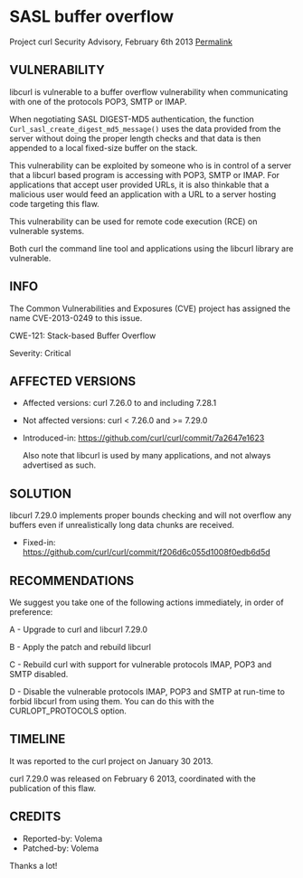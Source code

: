 SASL buffer overflow
====================

Project curl Security Advisory, February 6th 2013
[Permalink](https://curl.se/docs/CVE-2013-0249.html)

VULNERABILITY
-------------

  libcurl is vulnerable to a buffer overflow vulnerability when communicating
  with one of the protocols POP3, SMTP or IMAP.

  When negotiating SASL DIGEST-MD5 authentication, the function
  `Curl_sasl_create_digest_md5_message()` uses the data provided from the
  server without doing the proper length checks and that data is then appended
  to a local fixed-size buffer on the stack.

  This vulnerability can be exploited by someone who is in control of a server
  that a libcurl based program is accessing with POP3, SMTP or IMAP. For
  applications that accept user provided URLs, it is also thinkable that a
  malicious user would feed an application with a URL to a server hosting code
  targeting this flaw.

  This vulnerability can be used for remote code execution (RCE) on vulnerable
  systems.

  Both curl the command line tool and applications using the libcurl library
  are vulnerable.
  
INFO
----

The Common Vulnerabilities and Exposures (CVE) project has assigned the name
CVE-2013-0249 to this issue.

CWE-121: Stack-based Buffer Overflow

Severity: Critical

AFFECTED VERSIONS
-----------------

- Affected versions: curl 7.26.0 to and including 7.28.1
- Not affected versions: curl < 7.26.0 and >= 7.29.0
- Introduced-in: https://github.com/curl/curl/commit/7a2647e1623

  Also note that libcurl is used by many applications, and not always
  advertised as such.

SOLUTION
--------

  libcurl 7.29.0 implements proper bounds checking and will not overflow any
  buffers even if unrealistically long data chunks are received.

- Fixed-in: https://github.com/curl/curl/commit/f206d6c055d1008f0edb6d5d

RECOMMENDATIONS
---------------

  We suggest you take one of the following actions immediately, in order of
  preference:

  A - Upgrade to curl and libcurl 7.29.0

  B - Apply the patch and rebuild libcurl

  C - Rebuild curl with support for vulnerable protocols IMAP, POP3 and SMTP
      disabled.

  D - Disable the vulnerable protocols IMAP, POP3 and SMTP at run-time to
      forbid libcurl from using them. You can do this with the
      CURLOPT_PROTOCOLS option.

TIMELINE
---------

  It was reported to the curl project on January 30 2013.

  curl 7.29.0 was released on February 6 2013, coordinated with the
  publication of this flaw.

CREDITS
-------

- Reported-by: Volema
- Patched-by: Volema

Thanks a lot!
